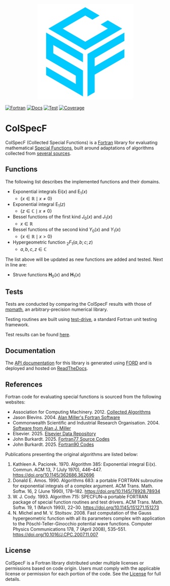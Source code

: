 <p align="center">
    <img src="https://raw.githubusercontent.com/rodpcastro/colspecf/refs/heads/main/media/colspecf_logo.svg", alt="ColSpecF Logo">
</p>

[![Fortran][Fortran Badge]][Fortran Website]
[![Docs][Docs Badge]][Docs Website]
[![Test][Test Badge]][Test Workflow]
[![Coverage][Coverage Badge]][Coverage Website]

# ColSpecF
ColSpecF (Collected Special Functions) is a [Fortran][Fortran Website] library for evaluating mathematical [Special Functions], built around adaptations of algorithms collected from [several sources](#references).

## Functions
The following list describes the implemented functions and their domains.

* Exponential integrals $\mathrm{Ei}(x)$ and $\mathrm{E}_1(x)$
    * $\lbrace x \in \mathbb{R} \mid x \neq 0 \rbrace$
* Exponential integral $\mathrm{E}_1(z)$
    * $\lbrace z \in \mathbb{C} \mid x \neq 0 \rbrace$
* Bessel functions of the first kind $J_0(x)$ and $J_1(x)$
    * $x \in \mathbb{R}$
* Bessel functions of the second kind $Y_0(x)$ and $Y_1(x)$
    * $\lbrace x \in \mathbb{R} \mid x \gt 0 \rbrace$
* Hypergeometric function ${}_2F_1(a, b; c; z)$
    * $a, b, c, z \in \mathbb{C}$

The list above will be updated as new functions are added and tested. Next in line are:

* Struve functions $\mathbf{H}_0(x)$ and $\mathbf{H}_1(x)$

## Tests
Tests are conducted by comparing the ColSpecF results with those of [mpmath], an arbitrary-precision numerical library.

Testing routines are built using [test-drive], a standard Fortran unit testing framework.

Test results can be found [here][test_results].

## Documentation
The [API documentation][Docs Website] for this library is generated using [FORD] and is deployed and hosted on [ReadTheDocs].

## References
Fortran code for evaluating special functions is sourced from the following websites:

* Association for Computing Machinery. 2012. [Collected Algorithms][calgo]
* Jason Blevins. 2004. [Alan Miller's Fortran Software][jblevins]
* Commonwealth Scientific and Industrial Research Organisation. 2004. [Software from Alan J. Miller][csiro]
* Elsevier. 2025. [Elsevier Data Repository][elsvdata]
* John Burkardt. 2025. [Fortran77 Source Codes][jbf77]
* John Burkardt. 2025. [Fortran90 Codes][jbf90]

Publications presenting the original algorithms are listed below:

1. Kathleen A. Paciorek. 1970. Algorithm 385: Exponential integral Ei(x). Commun. ACM 13, 7 (July 1970), 446–447. <https://doi.org/10.1145/362686.362696>
2. Donald E. Amos. 1990. Algorithms 683: a portable FORTRAN subroutine for exponential integrals of a complex argument. ACM Trans. Math. Softw. 16, 2 (June 1990), 178–182. <https://doi.org/10.1145/78928.78934>
3. W. J. Cody. 1993. Algorithm 715: SPECFUN–a portable FORTRAN package of special function routines and test drivers. ACM Trans. Math. Softw. 19, 1 (March 1993), 22–30. <https://doi.org/10.1145/151271.151273>
4. N. Michel and M. V. Stoitsov. 2008. Fast computation of the Gauss hypergeometric function with all its parameters complex with application to the Pöschl-Teller-Ginocchio potential wave functions. Computer Physics Communications 178, 7 (April 2008), 535–551. <https://doi.org/10.1016/J.CPC.2007.11.007>

## License
ColSpecF is a Fortran library distributed under multiple licenses or permissions based on code origin. Users must comply with the applicable license or permission for each portion of the code. See the [License][License File] for full details.

<!-- links -->
<!-- Badges -->
[Fortran Website]: https://fortran-lang.org/
[Fortran Badge]: https://img.shields.io/badge/Fortran-734f96?logo=fortran&style=flat
[Docs Website]: https://colspecf.readthedocs.io/
[Docs Badge]: https://img.shields.io/readthedocs/colspecf?color=blue
[Test Workflow]: https://github.com/rodpcastro/colspecf/actions/workflows/CI.yml
[Test Badge]: https://github.com/rodpcastro/colspecf/actions/workflows/CI.yml/badge.svg
[Coverage Website]: https://app.codecov.io/gh/rodpcastro/colspecf
[Coverage Badge]: https://codecov.io/github/rodpcastro/colspecf/badge.svg
[License File]: https://github.com/rodpcastro/colspecf/blob/main/LICENSE
<!-- Introduction -->
[Special Functions]: https://www.britannica.com/science/special-function
<!-- Tests -->
[mpmath]: https://mpmath.org/
[test-drive]: https://github.com/fortran-lang/test-drive
[test_results]: https://github.com/rodpcastro/colspecf/blob/gauss/test/test_results.md
<!-- Documentation -->
[FORD]: https://forddocs.readthedocs.io/
[ReadTheDocs]: https://about.readthedocs.com/
<!-- References -->
[calgo]: https://calgo.acm.org/
[jblevins]: https://jblevins.org/mirror/amiller/
[csiro]: https://wp.csiro.au/alanmiller/
[elsvdata]: https://elsevier.digitalcommonsdata.com/
[jbf77]: https://people.sc.fsu.edu/~jburkardt/f77_src/f77_src.html
[jbf90]: https://people.sc.fsu.edu/~jburkardt/f_src/f_src.html
